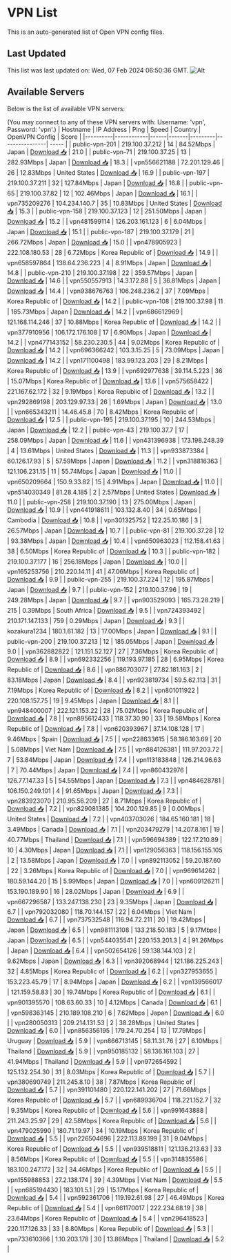 # VPN List

This is an auto-generated list of Open VPN config files.

## Last Updated

This list was last updated on: Wed, 07 Feb 2024 06:50:36 GMT.
![Alt](https://repobeats.axiom.co/api/embed/186b98318ef1479477931607c1ad7d823f12451f.svg "Repobeats analytics image")

## Available Servers

Below is the list of available VPN servers:

(You may connect to any of these VPN servers with: Username: 'vpn', Password: 'vpn'.)
| Hostname | IP Address | Ping | Speed | Country | OpenVPN Config | Score |
|----------|------------|------|-------|---------|----------------| ----- |
| public-vpn-201 | 219.100.37.212 | 14 | 84.52Mbps | Japan | [Download 📥](./configs/server_0_JP.ovpn) | 21.0 |
| public-vpn-71 | 219.100.37.25 | 13 | 282.93Mbps | Japan | [Download 📥](./configs/server_1_JP.ovpn) | 18.3 |
| vpn556621188 | 72.201.129.46 | 26 | 12.83Mbps | United States | [Download 📥](./configs/server_2_US.ovpn) | 16.9 |
| public-vpn-197 | 219.100.37.211 | 32 | 127.84Mbps | Japan | [Download 📥](./configs/server_3_JP.ovpn) | 16.8 |
| public-vpn-65 | 219.100.37.82 | 12 | 102.46Mbps | Japan | [Download 📥](./configs/server_4_JP.ovpn) | 16.1 |
| vpn735209276 | 104.234.140.7 | 35 | 10.83Mbps | United States | [Download 📥](./configs/server_5_US.ovpn) | 15.3 |
| public-vpn-158 | 219.100.37.123 | 12 | 251.50Mbps | Japan | [Download 📥](./configs/server_6_JP.ovpn) | 15.2 |
| vpn481599114 | 126.203.161.123 | 6 | 6.04Mbps | Japan | [Download 📥](./configs/server_7_JP.ovpn) | 15.1 |
| public-vpn-187 | 219.100.37.179 | 21 | 266.72Mbps | Japan | [Download 📥](./configs/server_8_JP.ovpn) | 15.0 |
| vpn478905923 | 222.108.180.53 | 28 | 6.72Mbps | Korea Republic of | [Download 📥](./configs/server_9_KR.ovpn) | 14.9 |
| vpn658597864 | 138.64.236.223 | 4 | 8.91Mbps | Japan | [Download 📥](./configs/server_10_JP.ovpn) | 14.8 |
| public-vpn-210 | 219.100.37.198 | 22 | 359.57Mbps | Japan | [Download 📥](./configs/server_11_JP.ovpn) | 14.6 |
| vpn550557913 | 14.3.172.88 | 5 | 36.81Mbps | Japan | [Download 📥](./configs/server_12_JP.ovpn) | 14.4 |
| vpn938676763 | 106.248.236.2 | 37 | 7.09Mbps | Korea Republic of | [Download 📥](./configs/server_13_KR.ovpn) | 14.2 |
| public-vpn-108 | 219.100.37.98 | 11 | 185.73Mbps | Japan | [Download 📥](./configs/server_14_JP.ovpn) | 14.2 |
| vpn686612969 | 121.168.114.246 | 37 | 10.88Mbps | Korea Republic of | [Download 📥](./configs/server_15_KR.ovpn) | 14.2 |
| vpn377910956 | 106.172.176.108 | 17 | 6.90Mbps | Japan | [Download 📥](./configs/server_16_JP.ovpn) | 14.2 |
| vpn477143152 | 58.230.230.5 | 44 | 9.02Mbps | Korea Republic of | [Download 📥](./configs/server_17_KR.ovpn) | 14.2 |
| vpn696366242 | 103.3.15.25 | 5 | 73.09Mbps | Japan | [Download 📥](./configs/server_18_JP.ovpn) | 14.2 |
| vpn171100498 | 183.99.123.203 | 29 | 8.21Mbps | Korea Republic of | [Download 📥](./configs/server_19_KR.ovpn) | 13.9 |
| vpn692977638 | 39.114.5.223 | 36 | 15.07Mbps | Korea Republic of | [Download 📥](./configs/server_20_KR.ovpn) | 13.6 |
| vpn575658422 | 221.167.62.172 | 32 | 9.19Mbps | Korea Republic of | [Download 📥](./configs/server_21_KR.ovpn) | 13.2 |
| vpn292869198 | 203.129.97.33 | 26 | 1.69Mbps | Japan | [Download 📥](./configs/server_22_JP.ovpn) | 13.0 |
| vpn665343211 | 14.46.45.8 | 70 | 8.42Mbps | Korea Republic of | [Download 📥](./configs/server_23_KR.ovpn) | 12.5 |
| public-vpn-195 | 219.100.37.195 | 10 | 244.53Mbps | Japan | [Download 📥](./configs/server_24_JP.ovpn) | 12.2 |
| public-vpn-43 | 219.100.37.7 | 17 | 258.09Mbps | Japan | [Download 📥](./configs/server_25_JP.ovpn) | 11.6 |
| vpn431396938 | 173.198.248.39 | 4 | 13.61Mbps | United States | [Download 📥](./configs/server_26_US.ovpn) | 11.3 |
| vpn933873384 | 60.126.17.93 | 5 | 57.59Mbps | Japan | [Download 📥](./configs/server_27_JP.ovpn) | 11.2 |
| vpn318816363 | 121.106.231.15 | 11 | 55.74Mbps | Japan | [Download 📥](./configs/server_28_JP.ovpn) | 11.0 |
| vpn650209664 | 150.9.33.82 | 15 | 4.91Mbps | Japan | [Download 📥](./configs/server_29_JP.ovpn) | 11.0 |
| vpn514030349 | 81.28.4.185 | 2 | 2.57Mbps | United States | [Download 📥](./configs/server_30_US.ovpn) | 11.0 |
| public-vpn-258 | 219.100.37.190 | 13 | 275.00Mbps | Japan | [Download 📥](./configs/server_31_JP.ovpn) | 10.9 |
| vpn441918611 | 103.132.8.40 | 34 | 0.65Mbps | Cambodia | [Download 📥](./configs/server_32_KH.ovpn) | 10.8 |
| vpn301325752 | 122.25.10.186 | 3 | 26.57Mbps | Japan | [Download 📥](./configs/server_33_JP.ovpn) | 10.7 |
| public-vpn-81 | 219.100.37.28 | 12 | 93.38Mbps | Japan | [Download 📥](./configs/server_34_JP.ovpn) | 10.4 |
| vpn650963023 | 112.158.41.63 | 38 | 6.50Mbps | Korea Republic of | [Download 📥](./configs/server_35_KR.ovpn) | 10.3 |
| public-vpn-182 | 219.100.37.177 | 16 | 256.18Mbps | Japan | [Download 📥](./configs/server_36_JP.ovpn) | 10.0 |
| vpn165253756 | 210.220.14.11 | 41 | 47.06Mbps | Korea Republic of | [Download 📥](./configs/server_37_KR.ovpn) | 9.9 |
| public-vpn-255 | 219.100.37.224 | 12 | 195.87Mbps | Japan | [Download 📥](./configs/server_38_JP.ovpn) | 9.7 |
| public-vpn-152 | 219.100.37.96 | 19 | 249.28Mbps | Japan | [Download 📥](./configs/server_39_JP.ovpn) | 9.7 |
| vpn903529093 | 165.73.28.219 | 215 | 0.39Mbps | South Africa | [Download 📥](./configs/server_40_ZA.ovpn) | 9.5 |
| vpn724393492 | 210.171.147.133 | 759 | 0.29Mbps | Japan | [Download 📥](./configs/server_41_JP.ovpn) | 9.3 |
| kozakura1234 | 180.1.61.182 | 13 | 17.00Mbps | Japan | [Download 📥](./configs/server_42_JP.ovpn) | 9.1 |
| public-vpn-200 | 219.100.37.213 | 12 | 185.05Mbps | Japan | [Download 📥](./configs/server_43_JP.ovpn) | 9.0 |
| vpn362882822 | 121.151.52.127 | 27 | 7.36Mbps | Korea Republic of | [Download 📥](./configs/server_44_KR.ovpn) | 8.9 |
| vpn692332256 | 119.193.97.185 | 28 | 6.95Mbps | Korea Republic of | [Download 📥](./configs/server_45_KR.ovpn) | 8.6 |
| vpn886703077 | 27.82.181.163 | 2 | 83.18Mbps | Japan | [Download 📥](./configs/server_46_JP.ovpn) | 8.4 |
| vpn923819734 | 59.5.62.113 | 31 | 7.19Mbps | Korea Republic of | [Download 📥](./configs/server_47_KR.ovpn) | 8.2 |
| vpn801011922 | 220.108.157.75 | 19 | 9.45Mbps | Japan | [Download 📥](./configs/server_48_JP.ovpn) | 8.1 |
| vpn948400007 | 222.121.153.22 | 28 | 75.02Mbps | Korea Republic of | [Download 📥](./configs/server_49_KR.ovpn) | 7.8 |
| vpn895612433 | 118.37.30.90 | 33 | 19.58Mbps | Korea Republic of | [Download 📥](./configs/server_50_KR.ovpn) | 7.8 |
| vpn620393967 | 37.14.108.128 | 17 | 9.46Mbps | Spain | [Download 📥](./configs/server_51_ES.ovpn) | 7.5 |
| vpn228633615 | 58.186.163.69 | 20 | 5.08Mbps | Viet Nam | [Download 📥](./configs/server_52_VN.ovpn) | 7.5 |
| vpn884126381 | 111.97.203.72 | 7 | 53.84Mbps | Japan | [Download 📥](./configs/server_53_JP.ovpn) | 7.4 |
| vpn113183848 | 126.214.96.63 | 7 | 70.44Mbps | Japan | [Download 📥](./configs/server_54_JP.ovpn) | 7.4 |
| vpn860432976 | 126.77.147.33 | 5 | 54.55Mbps | Japan | [Download 📥](./configs/server_55_JP.ovpn) | 7.3 |
| vpn484628781 | 106.150.249.101 | 4 | 91.65Mbps | Japan | [Download 📥](./configs/server_56_JP.ovpn) | 7.3 |
| vpn283923070 | 210.95.56.209 | 27 | 8.71Mbps | Korea Republic of | [Download 📥](./configs/server_57_KR.ovpn) | 7.2 |
| vpn829081385 | 104.200.129.85 | 9 | 0.00Mbps | United States | [Download 📥](./configs/server_58_US.ovpn) | 7.2 |
| vpn403703026 | 184.65.160.181 | 18 | 3.49Mbps | Canada | [Download 📥](./configs/server_59_CA.ovpn) | 7.1 |
| vpn203479279 | 14.207.8.161 | 19 | 40.77Mbps | Thailand | [Download 📥](./configs/server_60_TH.ovpn) | 7.1 |
| vpn596694389 | 122.17.210.89 | 10 | 4.30Mbps | Japan | [Download 📥](./configs/server_61_JP.ovpn) | 7.1 |
| vpn129056363 | 118.156.155.105 | 2 | 13.58Mbps | Japan | [Download 📥](./configs/server_62_JP.ovpn) | 7.0 |
| vpn892113052 | 59.20.187.60 | 22 | 3.26Mbps | Korea Republic of | [Download 📥](./configs/server_63_KR.ovpn) | 7.0 |
| vpn969614262 | 180.59.144.20 | 15 | 5.99Mbps | Japan | [Download 📥](./configs/server_64_JP.ovpn) | 7.0 |
| vpn609126211 | 153.190.189.90 | 16 | 28.02Mbps | Japan | [Download 📥](./configs/server_65_JP.ovpn) | 6.9 |
| vpn667296587 | 133.247.138.230 | 23 | 9.35Mbps | Japan | [Download 📥](./configs/server_66_JP.ovpn) | 6.7 |
| vpn792032080 | 118.70.144.157 | 22 | 6.04Mbps | Viet Nam | [Download 📥](./configs/server_67_VN.ovpn) | 6.7 |
| vpn737532548 | 116.94.72.211 | 20 | 19.42Mbps | Japan | [Download 📥](./configs/server_68_JP.ovpn) | 6.5 |
| vpn981113108 | 133.218.50.183 | 5 | 9.17Mbps | Japan | [Download 📥](./configs/server_69_JP.ovpn) | 6.5 |
| vpn544035541 | 220.153.201.3 | 4 | 91.26Mbps | Japan | [Download 📥](./configs/server_70_JP.ovpn) | 6.4 |
| vpn502654126 | 59.138.144.103 | 2 | 9.62Mbps | Japan | [Download 📥](./configs/server_71_JP.ovpn) | 6.3 |
| vpn392068944 | 121.186.225.243 | 32 | 4.85Mbps | Korea Republic of | [Download 📥](./configs/server_72_KR.ovpn) | 6.2 |
| vpn327953655 | 153.223.45.79 | 17 | 8.94Mbps | Japan | [Download 📥](./configs/server_73_JP.ovpn) | 6.2 |
| vpn139566017 | 121.159.58.83 | 30 | 19.74Mbps | Korea Republic of | [Download 📥](./configs/server_74_KR.ovpn) | 6.1 |
| vpn901395570 | 108.63.60.33 | 10 | 4.12Mbps | Canada | [Download 📥](./configs/server_75_CA.ovpn) | 6.1 |
| vpn598363145 | 210.189.108.210 | 6 | 7.62Mbps | Japan | [Download 📥](./configs/server_76_JP.ovpn) | 6.0 |
| vpn280050313 | 209.214.131.53 | 2 | 38.28Mbps | United States | [Download 📥](./configs/server_77_US.ovpn) | 6.0 |
| vpn856356195 | 179.24.70.254 | 13 | 17.79Mbps | Uruguay | [Download 📥](./configs/server_78_UY.ovpn) | 5.9 |
| vpn866713145 | 58.11.31.76 | 27 | 6.10Mbps | Thailand | [Download 📥](./configs/server_79_TH.ovpn) | 5.9 |
| vpn950185132 | 58.136.161.103 | 27 | 41.94Mbps | Thailand | [Download 📥](./configs/server_80_TH.ovpn) | 5.9 |
| vpn972654592 | 125.132.254.30 | 31 | 8.03Mbps | Korea Republic of | [Download 📥](./configs/server_81_KR.ovpn) | 5.7 |
| vpn380690749 | 211.245.8.10 | 38 | 7.87Mbps | Korea Republic of | [Download 📥](./configs/server_82_KR.ovpn) | 5.7 |
| vpn391101480 | 220.122.141.202 | 27 | 71.66Mbps | Korea Republic of | [Download 📥](./configs/server_83_KR.ovpn) | 5.7 |
| vpn689936704 | 118.221.152.7 | 32 | 9.35Mbps | Korea Republic of | [Download 📥](./configs/server_84_KR.ovpn) | 5.6 |
| vpn991643888 | 211.243.25.97 | 29 | 42.58Mbps | Korea Republic of | [Download 📥](./configs/server_85_KR.ovpn) | 5.6 |
| vpn479025990 | 180.71.19.97 | 34 | 10.19Mbps | Korea Republic of | [Download 📥](./configs/server_86_KR.ovpn) | 5.5 |
| vpn226504696 | 222.113.89.199 | 31 | 9.04Mbps | Korea Republic of | [Download 📥](./configs/server_87_KR.ovpn) | 5.5 |
| vpn939518811 | 121.136.213.63 | 33 | 8.56Mbps | Korea Republic of | [Download 📥](./configs/server_88_KR.ovpn) | 5.5 |
| vpn314835586 | 183.100.247.172 | 32 | 34.46Mbps | Korea Republic of | [Download 📥](./configs/server_89_KR.ovpn) | 5.5 |
| vpn155988853 | 27.2.138.174 | 39 | 4.39Mbps | Viet Nam | [Download 📥](./configs/server_90_VN.ovpn) | 5.5 |
| vpn685194430 | 183.101.5.1 | 29 | 15.17Mbps | Korea Republic of | [Download 📥](./configs/server_91_KR.ovpn) | 5.4 |
| vpn592361706 | 119.192.61.98 | 27 | 46.49Mbps | Korea Republic of | [Download 📥](./configs/server_92_KR.ovpn) | 5.4 |
| vpn661170017 | 222.234.68.19 | 38 | 23.64Mbps | Korea Republic of | [Download 📥](./configs/server_93_KR.ovpn) | 5.4 |
| vpn296418523 | 220.117.126.33 | 33 | 8.80Mbps | Korea Republic of | [Download 📥](./configs/server_94_KR.ovpn) | 5.3 |
| vpn733610366 | 1.10.203.178 | 30 | 13.86Mbps | Thailand | [Download 📥](./configs/server_95_TH.ovpn) | 5.2 |
